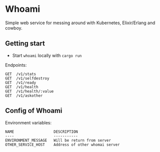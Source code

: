 # Whoami

Simple web service for messing around with Kubernetes, Elixir/Erlang and cowboy.

## Getting start

  * Start `whoami` locally with `cargo run`

Endpoints:
```
GET  /v1/stats
GET  /v1/selfdestroy
GET  /v1/ready
GET  /v1/health
GET  /v1/health/:value
GET  /v1/askother
```


## Config of Whoami

Environment variables:
```
NAME                  DESCRIPTION
----                  -----------
ENVIRONMENT_MESSAGE   Will be return from server
OTHER_SERVICE_HOST    Address of other whomai server
```
